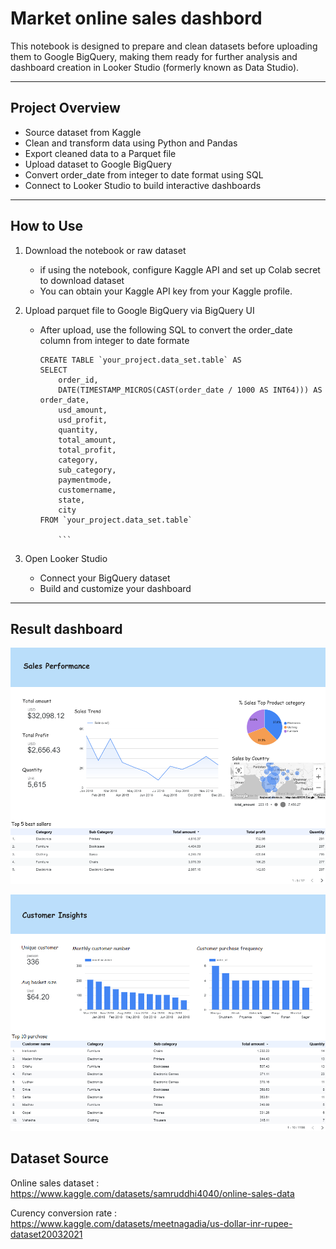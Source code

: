 # Market online sales dashbord
This notebook is designed to prepare and clean datasets before uploading them to Google BigQuery, making them ready for further analysis and dashboard creation in Looker Studio (formerly known as Data Studio).

---

## Project Overview

- Source dataset from Kaggle 
- Clean and transform data using Python and Pandas
- Export cleaned data to a Parquet file
- Upload dataset to Google BigQuery
- Convert order_date from integer to date format using SQL
- Connect to Looker Studio to build interactive dashboards

---

## How to Use

 1. Download the notebook or raw dataset 
    - if using the notebook, configure Kaggle API and set up Colab secret to download dataset
    - You can obtain your Kaggle API key from your Kaggle profile.
 
 2. Upload parquet file to Google BigQuery via BigQuery UI
    - After upload, use the following SQL to convert the order_date column from integer to date formate

        ```
        CREATE TABLE `your_project.data_set.table` AS
        SELECT
            order_id,
            DATE(TIMESTAMP_MICROS(CAST(order_date / 1000 AS INT64))) AS order_date,
            usd_amount,
            usd_profit,
            quantity,
            total_amount,
            total_profit,
            category,
            sub_category,
            paymentmode,
            customername,
            state,
            city
        FROM `your_project.data_set.table`

            ```
3. Open Looker Studio
    - Connect your BigQuery dataset
    - Build and customize your dashboard

---

## Result dashboard
   ![Dashboard1](images/sales_performance.png)
    
   ![Dashboard2](images/Customer_Insight.png)

     
## Dataset Source
Online sales dataset : https://www.kaggle.com/datasets/samruddhi4040/online-sales-data

Curency conversion rate : https://www.kaggle.com/datasets/meetnagadia/us-dollar-inr-rupee-dataset20032021


